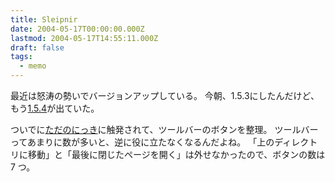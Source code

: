 ```yaml
---
title: Sleipnir
date: 2004-05-17T00:00:00.000Z
lastmod: 2004-05-17T14:55:11.000Z
draft: false
tags:
  - memo
---
```


最近は怒涛の勢いでバージョンアップしている。 今朝、1.5.3にしたんだけど、もう[1.5.4](http://www20.pos.to/~sleipnir/software/sleipnir/index.html)が出ていた。

ついでに[ただのにっき](http://sho.tdiary.net/20040430.html#p02)に触発されて、ツールバーのボタンを整理。 ツールバーってあまりに数が多いと、逆に役に立たなくなるんだよね。 「上のディレクトリに移動」と「最後に閉じたページを開く」は外せなかったので、ボタンの数は 7 つ。
